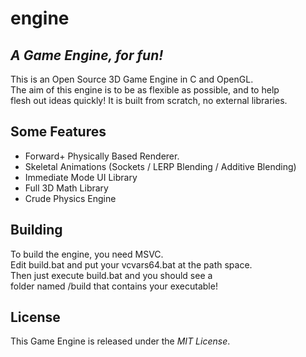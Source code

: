 
# engine
## _A Game Engine, for fun!_


This is an Open Source 3D Game Engine in C and OpenGL. \
The aim of this engine is to be as flexible as possible, and to help \
flesh out ideas quickly! It is built from scratch, no  external libraries.
## Some Features

- Forward+ Physically Based Renderer.
- Skeletal Animations (Sockets / LERP Blending / Additive Blending)
- Immediate Mode UI Library
- Full 3D Math Library
- Crude Physics Engine

## Building
To build the engine, you need MSVC.  
Edit build.bat and put your vcvars64.bat at the path space.  
Then just execute build.bat and you should see a \
folder named /build that contains your executable!
## License
This Game Engine is released under the _MIT License_.
